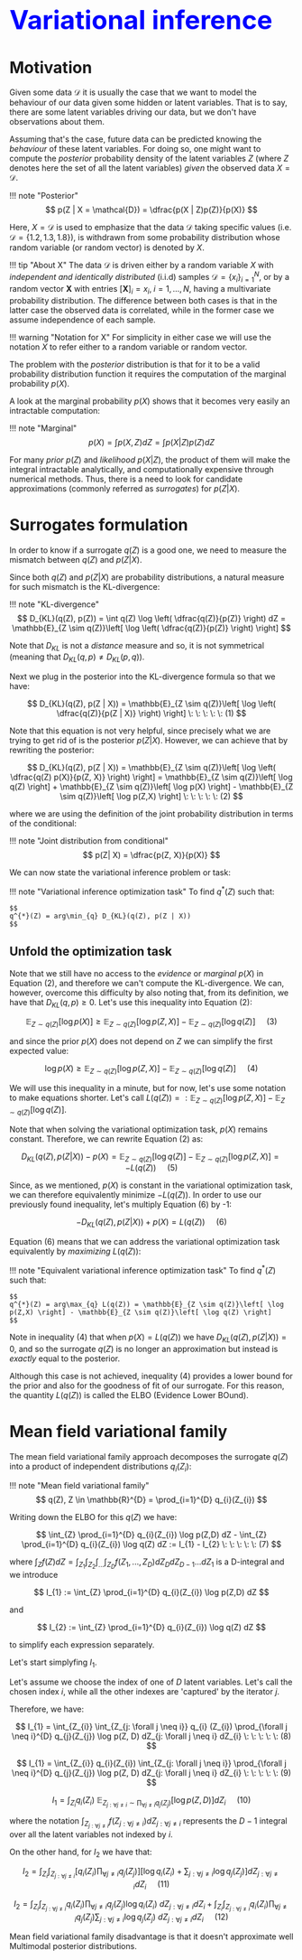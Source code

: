 <h1 style="font-size:46px;color:blue">Variational inference</h1>

# Motivation

Given some data $\mathcal{D}$ it is usually the case that we want to model the behaviour of our data given some hidden or latent variables. That is to say, there are some latent variables driving our data, but we don't have observations about them.

Assuming that's the case, future data can be predicted knowing the *behaviour* of these latent variables. For doing so, one might want to compute the *posterior* probability density of the latent variables $Z$ (where $Z$ denotes here the set of all the latent variables) *given* the observed data $X = \mathcal{D}$. 

!!! note "Posterior"
    $$
    p(Z | X = \mathcal{D}) = \dfrac{p(X | Z)p(Z)}{p(X)}
    $$

Here, $X = \mathcal{D}$ is used to emphasize that the data $\mathcal{D}$ taking specific values (i.e. $\mathcal{D} = \{ 1.2, 1.3, 1.8\}$), is withdrawn from some probability distribution whose random variable (or random vector) is denoted by $X$.

!!! tip "About X"
    The data $\mathcal{D}$ is driven either by a random variable $X$ with *independent and identically distributed* (i.i.d) samples $\mathcal{D} = \{ x_{i}\}_{i=1}^{N}$, or by a random vector $\mathbf{X}$ with entries $[\mathbf{X}]_{i} = x_{i}, \; i=1,..., N$, having a multivariate probability distribution. The difference between both cases is that in the latter case the observed data is correlated, while in the former case we assume independence of each sample.

!!! warning "Notation for X"
    For simplicity in either case we will use the notation $X$ to refer either to a random variable or random vector.


The problem with the *posterior* distribution is that for it to be a valid probability distribution function it requires the computation of the marginal probability $p(X)$.

A look at the marginal probability $p(X)$ shows that it becomes very easily an intractable computation:

!!! note "Marginal"
    $$
    p(X) = \int p(X,Z) dZ = \int p(X | Z) p(Z)dZ
    $$

For many *prior* $p(Z)$ and *likelihood* $p(X | Z)$, the product of them will make the integral intractable analytically, and computationally expensive through numerical methods. Thus, there is a need to look for candidate approximations (commonly referred as *surrogates*) for $p(Z | X)$.

# Surrogates formulation

In order to know if a surrogate $q(Z)$ is a good one, we need to measure the mismatch between $q(Z)$ and $p(Z | X)$.

Since both $q(Z)$ and $p(Z|X)$ are probability distributions, a natural measure for such mismatch is the KL-divergence:

!!! note "KL-divergence"
    $$
    D_{KL}(q(Z), p(Z)) = \int q(Z) \log \left( \dfrac{q(Z)}{p(Z)} \right) dZ = \mathbb{E}_{Z \sim q(Z)}\left[ \log \left( \dfrac{q(Z)}{p(Z)} \right) \right]
    $$

Note that $D_{KL}$ is not a *distance* measure and so, it is not symmetrical (meaning that $D_{KL}(q,p) \neq D_{KL}(p,q)$).

Next we plug in the posterior into the KL-divergence formula so that we have:

$$
D_{KL}(q(Z), p(Z | X)) = \mathbb{E}_{Z \sim q(Z)}\left[ \log \left( \dfrac{q(Z)}{p(Z | X)} \right) \right] \: \: \: \: \: (1)
$$

Note that this equation is not very helpful, since precisely what we are trying to get rid of is the posterior $p(Z | X)$. However, we can achieve that by rewriting the posterior:

$$
D_{KL}(q(Z), p(Z | X)) = \mathbb{E}_{Z \sim q(Z)}\left[ \log \left( \dfrac{q(Z) p(X)}{p(Z, X)} \right) \right] = \mathbb{E}_{Z \sim q(Z)}\left[ \log q(Z) \right] + \mathbb{E}_{Z \sim q(Z)}\left[ \log p(X) \right] - \mathbb{E}_{Z \sim q(Z)}\left[ \log p(Z,X) \right] \: \: \: \: \: (2)
$$

where we are using the definition of the joint probability distribution in terms of the conditional:

!!! note "Joint distribution from conditional"
    $$
    p(Z| X) = \dfrac{p(Z, X)}{p(X)}
    $$

We can now state the variational inference problem or task:

!!! note "Variational inference optimization task"
    To find $q^{*}(Z)$ such that:

    $$
    q^{*}(Z) = arg\min_{q} D_{KL}(q(Z), p(Z | X))
    $$

## Unfold the optimization task

Note that we still have no access to the *evidence* or *marginal* $p(X)$ in Equation (2), and therefore we can't compute the KL-divergence. We can, however, overcome this difficulty by also noting that, from its definition, we have that $D_{KL}(q,p) \geq 0$. Let's use this inequality into Equation (2):

$$
\mathbb{E}_{Z \sim q(Z)}\left[ \log p(X) \right] \geq \mathbb{E}_{Z \sim q(Z)}\left[ \log p(Z,X) \right] - \mathbb{E}_{Z \sim q(Z)}\left[ \log q(Z) \right] \: \: \: \: \: (3)
$$

and since the prior $p(X)$ does not depend on $Z$ we can simplify the first expected value:

$$
\log p(X) \geq \mathbb{E}_{Z \sim q(Z)}\left[ \log p(Z,X) \right] - \mathbb{E}_{Z \sim q(Z)}\left[ \log q(Z) \right] \: \: \: \: \: (4)
$$

We will use this inequality in a minute, but for now, let's use some notation to make equations shorter. Let's call $L(q(Z)) =: \mathbb{E}_{Z \sim q(Z)}\left[ \log p(Z,X) \right] - \mathbb{E}_{Z \sim q(Z)}\left[ \log q(Z) \right]$.

Note that when solving the variational optimization task, $p(X)$ remains constant. Therefore, we can rewrite Equation (2) as:

$$
D_{KL}(q(Z), p(Z | X)) - p(X) = \mathbb{E}_{Z \sim q(Z)}\left[ \log q(Z) \right] - \mathbb{E}_{Z \sim q(Z)}\left[ \log p(Z,X) \right] = -L(q(Z))\: \: \: \: \: (5)
$$

Since, as we mentioned, $p(X)$ is constant in the variational optimization task, we can therefore equivalently minimize $-L(q(Z))$. In order to use our previously found inequality, let's multiply Equation (6) by -1:

$$
-D_{KL}(q(Z), p(Z | X)) + p(X) = L(q(Z))\: \: \: \: \: (6)
$$

Equation (6) means that we can address the variational optimization task equivalently by *maximizing* $L(q(Z))$:

!!! note "Equivalent variational inference optimization task"
    To find $q^{*}(Z)$ such that:

    $$
    q^{*}(Z) = arg\max_{q} L(q(Z)) = \mathbb{E}_{Z \sim q(Z)}\left[ \log p(Z,X) \right] - \mathbb{E}_{Z \sim q(Z)}\left[ \log q(Z) \right]
    $$

Note in inequality (4) that when $p(X) = L(q(Z))$ we have $D_{KL}(q(Z), p(Z|X)) = 0$, and so the surrogate $q(Z)$ is no longer an approximation but instead is *exactly* equal to the posterior. 

Although this case is not achieved, inequality (4) provides a lower bound for the prior and also for the goodness of fit of our surrogate. For this reason, the quantity $L(q(Z))$ is called the ELBO (Evidence Lower BOund).

# Mean field variational family

The mean field variational family approach decomposes the surrogate $q(Z)$ into a product of independent distributions $q_{i}(Z_{i})$:

!!! note "Mean field variational family"
    $$
    q(Z), Z \in \mathbb{R}^{D} = \prod_{i=1}^{D} q_{i}(Z_{i})
    $$

Writing down the ELBO for this $q(Z)$ we have:

$$
\int_{Z} \prod_{i=1}^{D} q_{i}(Z_{i}) \log p(Z,D) dZ - \int_{Z} \prod_{i=1}^{D} q_{i}(Z_{i}) \log q(Z) dZ := I_{1} - I_{2} \: \: \: \: \: (7)
$$

where $\int_{Z} f(Z) dZ = \int_{Z_{1}} \int_{Z_{2}} \int_{...} \int_{Z_{D}} f(Z_{1}, ..., Z_{D}) dZ_{D}dZ_{D-1}...dZ_{1}$ is a D-integral and we introduce 

$$
I_{1} := \int_{Z} \prod_{i=1}^{D} q_{i}(Z_{i}) \log p(Z,D) dZ
$$

and 

$$
I_{2} := \int_{Z} \prod_{i=1}^{D} q_{i}(Z_{i}) \log q(Z) dZ
$$ 

to simplify each expression separately.

Let's start simplyfing $I_{1}$.

Let's assume we choose the index of one of $D$ latent variables. Let's call the chosen index $i$, while all the other indexes are 'captured' by the iterator $j$.

Therefore, we have:

$$
I_{1} = \int_{Z_{i}} \int_{Z_{j: \forall j \neq i}} q_{i} (Z_{i}) \prod_{\forall j \neq i}^{D} q_{j}(Z_{j}) \log p(Z, D) dZ_{j: \forall j \neq i} dZ_{i} \: \: \: \: \: (8)
$$

$$
I_{1} = \int_{Z_{i}} q_{i}(Z_{i}) \int_{Z_{j: \forall j \neq i}} \prod_{\forall j \neq i}^{D} q_{j}(Z_{j}) \log p(Z, D) dZ_{j: \forall j \neq i} dZ_{i} \: \: \: \: \: (9)
$$

$$
I_{1} = \int_{Z_{i}} q_{i}(Z_{i}) \: \mathbb{E}_{Z_{j: \forall j \neq i} \sim \prod_{\forall j \neq i} q_{j}(Z_{j})} \left[ \log p(Z, D) \right] dZ_{i} \: \: \: \: \: (10)
$$

where the notation $\int_{Z_{j: \forall j \neq i}} f(Z_{j: \forall j \neq i}) dZ_{j: \forall j \neq i}$ represents the $D-1$ integral over all the latent variables not indexed by $i$.

On the other hand, for $I_{2}$ we have that:

$$
I_{2} = \int_{Z_{i}} \int_{Z_{j: \forall j \neq i}} \left[ q_{i}(Z_{i}) \prod_{\forall j \neq i} q_{j}(Z_{j}) \right] \left[ \log q_{i}(Z_{i}) + \sum_{j: \forall j \neq i} \log q_{j}(Z_{j}) \right] dZ_{j: \forall j \neq i} dZ_{i} \: \: \: \: \: (11)
$$

$$
I_{2} = \int_{Z_{i}} \int_{Z_{j: \forall j \neq i}} q_{i}(Z_{i}) \prod_{\forall j \neq i} q_{j}(Z_{j}) \log q_{i}(Z_{i}) \: dZ_{j: \forall j \neq i} dZ_{i} + \int_{Z_{i}} \int_{Z_{j: \forall j \neq i}} q_{i}(Z_{i}) \prod_{\forall j \neq i} q_{j}(Z_{j}) \sum_{j: \forall j \neq i} \log q_{j}(Z_{j}) \: dZ_{j: \forall j \neq i} dZ_{i} \: \: \: \: \: (12)
$$



Mean field variational family disadvantage is that it doesn't approximate well Multimodal posterior distributions.

<div style="margin-bottom:66px"><div>